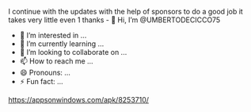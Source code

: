 I continue with the updates with the help of sponsors to do a good job it takes very little even 1 thanks - 👋 Hi, I’m @UMBERTODECICCO75
- 👀 I’m interested in ...
- 🌱 I’m currently learning ...
- 💞️ I’m looking to collaborate on ...
- 📫 How to reach me ...
- 😄 Pronouns: ...
- ⚡ Fun fact: ...

<!---
UMBERTODECICCO75/UMBERTODECICCO75 is a ✨ special ✨ repository because its `README.md` (this file) appears on your GitHub profile.
You can click the Preview link to take a look at your changes.
--->
https://appsonwindows.com/apk/8253710/
